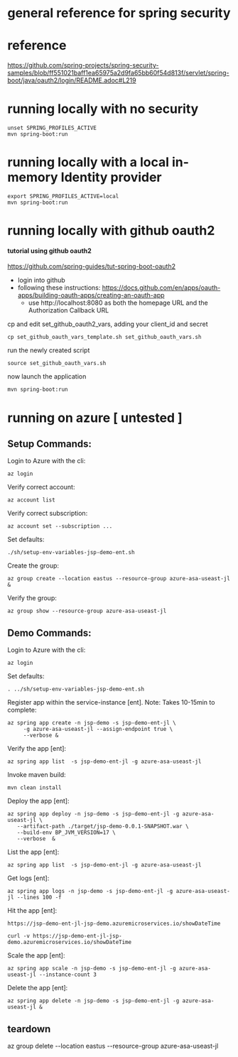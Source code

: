 # general reference for spring security

# reference
https://github.com/spring-projects/spring-security-samples/blob/ff551021baff1ea65975a2d9fa65bb60f54d813f/servlet/spring-boot/java/oauth2/login/README.adoc#L219


# running locally with no security

```
unset SPRING_PROFILES_ACTIVE
mvn spring-boot:run
```
# running locally with a local in-memory Identity provider

```
export SPRING_PROFILES_ACTIVE=local
mvn spring-boot:run
```



# running locally with github oauth2
#### tutorial using github oauth2
https://github.com/spring-guides/tut-spring-boot-oauth2


* login into  github
* following these instructions: https://docs.github.com/en/apps/oauth-apps/building-oauth-apps/creating-an-oauth-app 
     * use http://localhost:8080 as both the homepage URL and the Authorization Callback URL 

cp and edit set_github_oauth2_vars, adding your client_id and secret
```
cp set_github_oauth_vars_template.sh set_github_oauth_vars.sh
```
run the newly created script
```
source set_github_oauth_vars.sh
```
now launch the application
```
mvn spring-boot:run
```


# running on azure  [ untested ]

## Setup Commands:

Login to Azure with the cli:
```
az login
```

Verify correct account:
```
az account list
```

Verify correct subscription:
```
az account set --subscription ...
```

Set defaults:
```
./sh/setup-env-variables-jsp-demo-ent.sh
```

Create the group:
```
az group create --location eastus --resource-group azure-asa-useast-jl & 
```

Verify the group:
```
az group show --resource-group azure-asa-useast-jl
```

## Demo Commands:

Login to Azure with the cli:
```
az login
```

Set defaults:
```
. ../sh/setup-env-variables-jsp-demo-ent.sh
```

Register app within the service-instance [ent]. Note: Takes 10-15min to complete:
```
az spring app create -n jsp-demo -s jsp-demo-ent-jl \
	 -g azure-asa-useast-jl --assign-endpoint true \
	 --verbose &
```

Verify the app [ent]:
```
az spring app list  -s jsp-demo-ent-jl -g azure-asa-useast-jl
```

Invoke maven build:
```
mvn clean install
```

Deploy the app [ent]:
```
az spring app deploy -n jsp-demo -s jsp-demo-ent-jl -g azure-asa-useast-jl \
   --artifact-path ./target/jsp-demo-0.0.1-SNAPSHOT.war \
   --build-env BP_JVM_VERSION=17 \
   --verbose  &	
```

List the app [ent]:
```
az spring app list  -s jsp-demo-ent-jl -g azure-asa-useast-jl
```

Get logs [ent]:
```
az spring app logs -n jsp-demo -s jsp-demo-ent-jl -g azure-asa-useast-jl --lines 100 -f
```

Hit the app [ent]:

```
https://jsp-demo-ent-jl-jsp-demo.azuremicroservices.io/showDateTime
```

```
curl -v https://jsp-demo-ent-jl-jsp-demo.azuremicroservices.io/showDateTime
```

Scale the app [ent]:
```
az spring app scale -n jsp-demo -s jsp-demo-ent-jl -g azure-asa-useast-jl --instance-count 3
```

Delete the app [ent]:
```
az spring app delete -n jsp-demo -s jsp-demo-ent-jl -g azure-asa-useast-jl &
```

## teardown

az group delete --location eastus --resource-group azure-asa-useast-jl 
